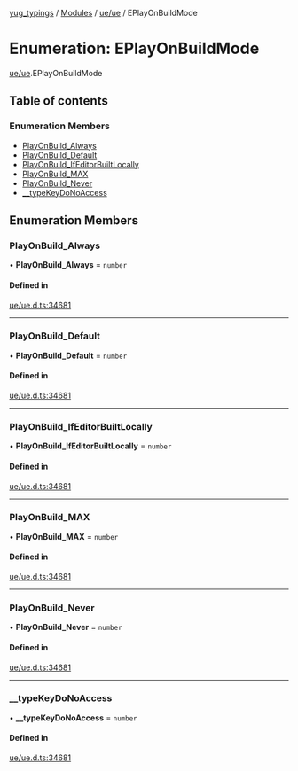 [yug_typings](../README.md) / [Modules](../modules.md) / [ue/ue](../modules/ue_ue.md) / EPlayOnBuildMode

# Enumeration: EPlayOnBuildMode

[ue/ue](../modules/ue_ue.md).EPlayOnBuildMode

## Table of contents

### Enumeration Members

- [PlayOnBuild\_Always](ue_ue.EPlayOnBuildMode.md#playonbuild_always)
- [PlayOnBuild\_Default](ue_ue.EPlayOnBuildMode.md#playonbuild_default)
- [PlayOnBuild\_IfEditorBuiltLocally](ue_ue.EPlayOnBuildMode.md#playonbuild_ifeditorbuiltlocally)
- [PlayOnBuild\_MAX](ue_ue.EPlayOnBuildMode.md#playonbuild_max)
- [PlayOnBuild\_Never](ue_ue.EPlayOnBuildMode.md#playonbuild_never)
- [\_\_typeKeyDoNoAccess](ue_ue.EPlayOnBuildMode.md#__typekeydonoaccess)

## Enumeration Members

### PlayOnBuild\_Always

• **PlayOnBuild\_Always** = `number`

#### Defined in

[ue/ue.d.ts:34681](https://github.com/YugMetaverse/yug_typings/blob/b7d9b19/ue/ue.d.ts#L34681)

___

### PlayOnBuild\_Default

• **PlayOnBuild\_Default** = `number`

#### Defined in

[ue/ue.d.ts:34681](https://github.com/YugMetaverse/yug_typings/blob/b7d9b19/ue/ue.d.ts#L34681)

___

### PlayOnBuild\_IfEditorBuiltLocally

• **PlayOnBuild\_IfEditorBuiltLocally** = `number`

#### Defined in

[ue/ue.d.ts:34681](https://github.com/YugMetaverse/yug_typings/blob/b7d9b19/ue/ue.d.ts#L34681)

___

### PlayOnBuild\_MAX

• **PlayOnBuild\_MAX** = `number`

#### Defined in

[ue/ue.d.ts:34681](https://github.com/YugMetaverse/yug_typings/blob/b7d9b19/ue/ue.d.ts#L34681)

___

### PlayOnBuild\_Never

• **PlayOnBuild\_Never** = `number`

#### Defined in

[ue/ue.d.ts:34681](https://github.com/YugMetaverse/yug_typings/blob/b7d9b19/ue/ue.d.ts#L34681)

___

### \_\_typeKeyDoNoAccess

• **\_\_typeKeyDoNoAccess** = `number`

#### Defined in

[ue/ue.d.ts:34681](https://github.com/YugMetaverse/yug_typings/blob/b7d9b19/ue/ue.d.ts#L34681)
